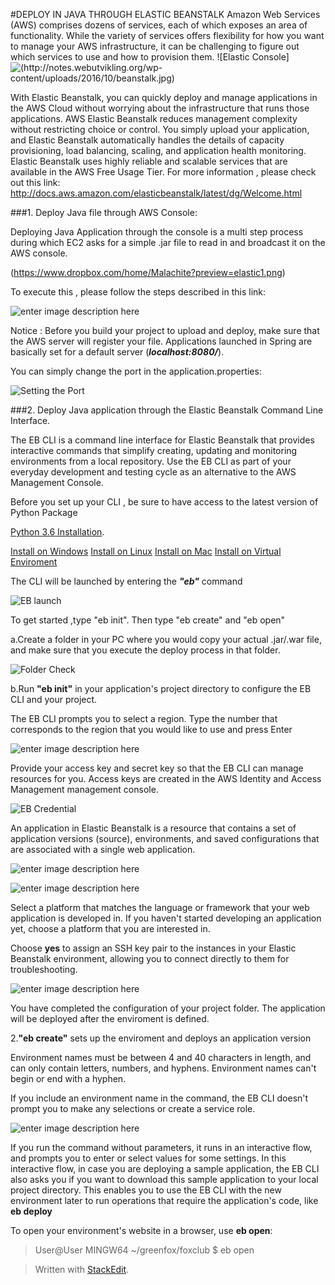 ﻿#DEPLOY IN JAVA THROUGH ELASTIC BEANSTALK
Amazon Web Services (AWS) comprises dozens of services, each of which exposes an area of functionality. While the variety of services offers flexibility for how you want to manage your AWS infrastructure, it can be challenging to figure out which services to use and how to provision them.
![Elastic Console]![(http://notes.webutvikling.org/wp-content/uploads/2016/10/beanstalk.jpg)](https://lh3.googleusercontent.com/-iZ9KEWuyJQE/WiQFztFTDfI/AAAAAAAAD_w/WIPpsw5KW3YYshoeoGIr31XMeYaOD5NtwCLcBGAs/s0/elastic1.png "elastic1.png")

With Elastic Beanstalk, you can quickly deploy and manage applications in the AWS Cloud without worrying about the infrastructure that runs those applications. AWS Elastic Beanstalk reduces management complexity without restricting choice or control. You simply upload your application, and Elastic Beanstalk automatically handles the details of capacity provisioning, load balancing, scaling, and application health monitoring. Elastic Beanstalk uses highly reliable and scalable services that are available in the AWS Free Usage Tier.
For more information  , please check out this link:
http://docs.aws.amazon.com/elasticbeanstalk/latest/dg/Welcome.html

###1.	Deploy Java file through AWS Console: 

Deploying Java Application through the console is a multi step process during which EC2 asks for a simple .jar file to read in and broadcast it on the AWS console. 

(https://www.dropbox.com/home/Malachite?preview=elastic1.png)

To execute this , please follow the steps described in this link:

![enter image description here](https://lh3.googleusercontent.com/-mWbupTTkmBA/WiKOqAJcX1I/AAAAAAAAD_U/TZDP5rOWX1kT3EOJEL270CXPTxgvpxNHwCLcBGAs/s0/ebdeploy.png "ebdeploy.png")


Notice : Before you build your project to upload and deploy, make sure that the AWS server will register your file. Applications launched in Spring are basically set for a default server  (**_localhost:8080/_**).

You can simply change the port in the application.properties:

![Setting the Port](https://lh3.googleusercontent.com/-Sfqav50CLpk/WiJ2PVestCI/AAAAAAAAD8g/QhfJdGMldusmnIGIa10PCo6bC0dW2CvngCLcBGAs/s0/approp.png "approp.png")

###2.	Deploy Java application through the Elastic Beanstalk Command Line Interface.

The EB CLI is a command line interface for Elastic Beanstalk that provides interactive commands that simplify creating, updating and monitoring environments from a local repository. Use the EB CLI as part of your everyday development and testing cycle as an alternative to the AWS Management Console.

Before you set up your CLI , be sure to have access to the latest version of Python Package

[Python 3.6 Installation](https://www.python.org/downloads/).

[Install on Windows](http://docs.aws.amazon.com/elasticbeanstalk/latest/dg/eb-cli3-install-windows.html)
[Install on Linux](http://docs.aws.amazon.com/elasticbeanstalk/latest/dg/eb-cli3-install-linux.html)
[Install on Mac](http://docs.aws.amazon.com/elasticbeanstalk/latest/dg/eb-cli3-install-osx.html)
[Install on Virtual Enviroment](http://docs.aws.amazon.com/elasticbeanstalk/latest/dg/eb-cli3-install-virtualenv.html)

The CLI will be launched by entering the **_"eb"_** command

![EB launch](https://lh3.googleusercontent.com/-a_QNla-EMDc/WiJ8wpfGmXI/AAAAAAAAD9M/BKxJDvZaHT88WQMQo-IlyQmUZGVwNYDyACLcBGAs/s0/eblaunch.JPG "eblaunch.JPG")


To get started ,type "eb init". Then type "eb create" and "eb open"



a.Create a folder in your PC where you would copy your actual .jar/.war file, and make sure that you execute the deploy process in that folder.

![Folder Check](https://lh3.googleusercontent.com/-9EMjQp-ZpRQ/WiJ6-LiMkbI/AAAAAAAAD84/Kwn4jq4bmaICYyzK0pf2p1CIwjWiuJCEgCLcBGAs/s0/ebinit0.JPG "ebinit0.JPG")

b.Run **"eb init"** in your application's project directory to configure the EB CLI and your project.

The EB CLI prompts you to select a region. Type the number that corresponds to the region that you would like to use and press Enter

![enter image description here](https://lh3.googleusercontent.com/-ow9bioOu88g/WiKBSgNyWTI/AAAAAAAAD9g/_2haQngSf4wavCPPjienJEiluLLW0qZ7ACLcBGAs/s0/ebinit1.JPG "ebinit1.JPG")

Provide your access key and secret key so that the EB CLI can manage resources for you. Access keys are created in the AWS Identity and Access Management management console.

![EB Credential](https://lh3.googleusercontent.com/-9TaJtgO-Nx8/WiKG5PhZBGI/AAAAAAAAD94/_SEGIVEGQ2Qeihh0rLPXLuBfi_I0LmqGACLcBGAs/s0/ebcred.JPG "ebcred.JPG")

An application in Elastic Beanstalk is a resource that contains a set of application versions (source), environments, and saved configurations that are associated with a single web application.

![enter image description here](https://lh3.googleusercontent.com/-aJlM0f9idqA/WiKHM3gBkWI/AAAAAAAAD-A/tYs-WUCBr6wKRQCVPu-LpuiFmPVrGDQOwCLcBGAs/s0/ebinit2.JPG "ebinit2.JPG")

![enter image description here](https://lh3.googleusercontent.com/-zm99BYlLeqk/WiKHaAmzj0I/AAAAAAAAD-M/M7GkuyMe4owgwBLk359DCyTJGmgh-FwoACLcBGAs/s0/ebinit3.JPG "ebinit3.JPG")

Select a platform that matches the language or framework that your web application is developed in. If you haven't started developing an application yet, choose a platform that you are interested in.

Choose **yes** to assign an SSH key pair to the instances in your Elastic Beanstalk environment, allowing you to connect directly to them for troubleshooting.

![enter image description here](https://lh3.googleusercontent.com/-baMi7X3lm5c/WiKILUKt-qI/AAAAAAAAD-c/yH1ZkNqwlNsEpTmrWbyqzuSvWzwyYhctQCLcBGAs/s0/ebinit4.JPG "ebinit4.JPG")

You have completed the configuration of your project folder. The application will be deployed after the enviroment is defined.

2.**"eb create"** sets up the enviroment and deploys an application version

Environment names must be between 4 and 40 characters in length, and can only contain letters, numbers, and hyphens. Environment names can't begin or end with a hyphen.

If you include an environment name in the command, the EB CLI doesn't prompt you to make any selections or create a service role.

![enter image description here](https://lh3.googleusercontent.com/-LihJ7NE2Wl4/WiKM1allWwI/AAAAAAAAD_A/5NQJSCEnqFIAKvBNJS2BwTWVGPvxBSJ5gCLcBGAs/s0/ebcreate.JPG "ebcreate.JPG")

If you run the command without parameters, it runs in an interactive flow, and prompts you to enter or select values for some settings. In this interactive flow, in case you are deploying a sample application, the EB CLI also asks you if you want to download this sample application to your local project directory. This enables you to use the EB CLI with the new environment later to run operations that require the application's code, like **eb deploy**

To open your environment's website in a browser, use **eb open**:

>User@User MINGW64 ~/greenfox/foxclub
$ eb open









> Written with [StackEdit](https://stackedit.io/).